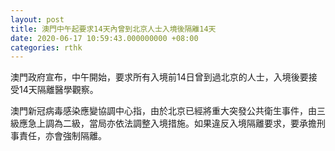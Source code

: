 ```yaml
---
layout: post
title: 澳門中午起要求14天內曾到北京人士入境後隔離14天
date: 2020-06-17 10:59:43.000000000 +08:00
categories: rthk
---
```


澳門政府宣布，中午開始，要求所有入境前14日曾到過北京的人士，入境後要接受14天隔離醫學觀察。

澳門新冠病毒感染應變協調中心指，由於北京已經將重大突發公共衛生事件，由三級應急上調為二級，當局亦依法調整入境措施。如果違反入境隔離要求，要承擔刑事責任，亦會強制隔離。
